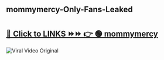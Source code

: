 
 ## mommymercy-Only-Fans-Leaked

# <h2><a href="https://clipsfans.com/mommymercy&ref=git">🔗 Click to LINKS ⏩⏩ 👉 🟢 mommymercy </a></h2>

<a href="https://clipsfans.com/mommymercy&ref=git" rel="nofollow" data-target="animated-image.originalLink"><img src="https://i.ibb.co.com/xMMVF88/686577567.gif" alt="Viral Video Original" style="max-width: 100%; display: inline-block;" data-target="animated-image.originalImage"></a>

